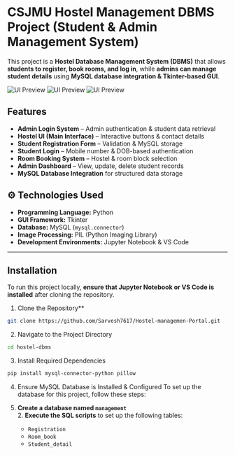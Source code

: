 # CSJMU Hostel Management DBMS Project (Student & Admin Management System)

This project is a **Hostel Database Management System (DBMS)** that allows **students to register, book rooms, and log in**, while **admins can manage student details** using **MySQL database integration & Tkinter-based GUI**.

![UI Preview](https://private-user-images.githubusercontent.com/178065542/437763878-daf9ee46-b74a-4e34-a9b4-e1b87bbbbcf2.png?jwt=eyJhbGciOiJIUzI1NiIsInR5cCI6IkpXVCJ9.eyJpc3MiOiJnaXRodWIuY29tIiwiYXVkIjoicmF3LmdpdGh1YnVzZXJjb250ZW50LmNvbSIsImtleSI6ImtleTUiLCJleHAiOjE3NDU2ODk3NTUsIm5iZiI6MTc0NTY4OTQ1NSwicGF0aCI6Ii8xNzgwNjU1NDIvNDM3NzYzODc4LWRhZjllZTQ2LWI3NGEtNGUzNC1hOWI0LWUxYjg3YmJiYmNmMi5wbmc_WC1BbXotQWxnb3JpdGhtPUFXUzQtSE1BQy1TSEEyNTYmWC1BbXotQ3JlZGVudGlhbD1BS0lBVkNPRFlMU0E1M1BRSzRaQSUyRjIwMjUwNDI2JTJGdXMtZWFzdC0xJTJGczMlMkZhd3M0X3JlcXVlc3QmWC1BbXotRGF0ZT0yMDI1MDQyNlQxNzQ0MTVaJlgtQW16LUV4cGlyZXM9MzAwJlgtQW16LVNpZ25hdHVyZT1iMzI0ZWI4NTM0Njc4NmU4MzFkM2QyYjQxOWU4Y2M3MjI2OGNmNTEyYjI4NDA3ZWFiY2M4ZmY0MTc0YTdlYmQzJlgtQW16LVNpZ25lZEhlYWRlcnM9aG9zdCJ9.w1LWTUUPMQfb6KI4VTZZdDHtv5HP4XkTjqvxlL0znAM)
![UI Preview](https://private-user-images.githubusercontent.com/178065542/437763876-1bfe9266-65d0-4ec5-8482-09fd275c1c77.png?jwt=eyJhbGciOiJIUzI1NiIsInR5cCI6IkpXVCJ9.eyJpc3MiOiJnaXRodWIuY29tIiwiYXVkIjoicmF3LmdpdGh1YnVzZXJjb250ZW50LmNvbSIsImtleSI6ImtleTUiLCJleHAiOjE3NDU2ODk3NTUsIm5iZiI6MTc0NTY4OTQ1NSwicGF0aCI6Ii8xNzgwNjU1NDIvNDM3NzYzODc2LTFiZmU5MjY2LTY1ZDAtNGVjNS04NDgyLTA5ZmQyNzVjMWM3Ny5wbmc_WC1BbXotQWxnb3JpdGhtPUFXUzQtSE1BQy1TSEEyNTYmWC1BbXotQ3JlZGVudGlhbD1BS0lBVkNPRFlMU0E1M1BRSzRaQSUyRjIwMjUwNDI2JTJGdXMtZWFzdC0xJTJGczMlMkZhd3M0X3JlcXVlc3QmWC1BbXotRGF0ZT0yMDI1MDQyNlQxNzQ0MTVaJlgtQW16LUV4cGlyZXM9MzAwJlgtQW16LVNpZ25hdHVyZT1kM2NjNzdmYjVhZTNjYWNhZTE5ZjRjNmQwZjlkYTI1N2Y4NDYxNTI5NjAwYjg0N2ZmZGQyMjY0YTgzMThiM2U0JlgtQW16LVNpZ25lZEhlYWRlcnM9aG9zdCJ9.bgTc3JZig_ZnYwavFKSk_DWEDemV_N7kKjp2ryEqxFE)
![UI Preview](https://private-user-images.githubusercontent.com/178065542/437763877-6129fd18-cffb-491d-9d73-a6f06667910b.png?jwt=eyJhbGciOiJIUzI1NiIsInR5cCI6IkpXVCJ9.eyJpc3MiOiJnaXRodWIuY29tIiwiYXVkIjoicmF3LmdpdGh1YnVzZXJjb250ZW50LmNvbSIsImtleSI6ImtleTUiLCJleHAiOjE3NDU2ODk3NTUsIm5iZiI6MTc0NTY4OTQ1NSwicGF0aCI6Ii8xNzgwNjU1NDIvNDM3NzYzODc3LTYxMjlmZDE4LWNmZmItNDkxZC05ZDczLWE2ZjA2NjY3OTEwYi5wbmc_WC1BbXotQWxnb3JpdGhtPUFXUzQtSE1BQy1TSEEyNTYmWC1BbXotQ3JlZGVudGlhbD1BS0lBVkNPRFlMU0E1M1BRSzRaQSUyRjIwMjUwNDI2JTJGdXMtZWFzdC0xJTJGczMlMkZhd3M0X3JlcXVlc3QmWC1BbXotRGF0ZT0yMDI1MDQyNlQxNzQ0MTVaJlgtQW16LUV4cGlyZXM9MzAwJlgtQW16LVNpZ25hdHVyZT1jZDJiZWUyYmZmMGNkNWY4ZDBmNmQ3NzhlYzE0NjkwMmQ3ODg4NjQ0NjZlNDRhYzBiZmFmOTRjOTc5YmQzNjUzJlgtQW16LVNpZ25lZEhlYWRlcnM9aG9zdCJ9.AyPaErr1uZjIbMBhZkk2ArjwZR84b_KWSESN-RAXsm8)
## Features  
- **Admin Login System** – Admin authentication & student data retrieval  
- **Hostel UI (Main Interface)** – Interactive buttons & contact details  
- **Student Registration Form** – Validation & MySQL storage  
- **Student Login** – Mobile number & DOB-based authentication  
- **Room Booking System** – Hostel & room block selection  
- **Admin Dashboard** – View, update, delete student records  
- **MySQL Database Integration** for structured data storage  


## ⚙️ Technologies Used  
- **Programming Language:** Python  
- **GUI Framework:** Tkinter  
- **Database:** MySQL (`mysql.connector`)  
- **Image Processing:** PIL (Python Imaging Library)  
- **Development Environments:** Jupyter Notebook & VS Code  

---

##  Installation  

To run this project locally, **ensure that Jupyter Notebook or VS Code is installed** after cloning the repository.  

1. Clone the Repository**  
```bash
git clone https://github.com/Sarvesh7617/Hostel-managemen-Portal.git
```
2. Navigate to the Project Directory
```bash
cd hostel-dbms
```
3. Install Required Dependencies
```bash
pip install mysql-connector-python pillow
```
4. Ensure MySQL Database is Installed & Configured
To set up the database for this project, follow these steps:  

1. **Create a database named `management`**  
2️. **Execute the SQL scripts** to set up the following tables:  
   - `Registration`  
   - `Room_book`  
   - `Student_detail` 
